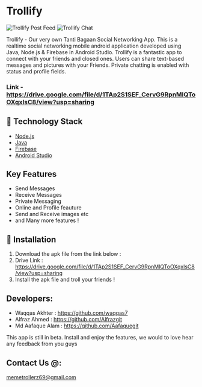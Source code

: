 # Trollify

![Trollify Post Feed](https://drive.google.com/uc?export=view&id=17zbzR0aQ4TrgJXqH1R06Ecv2Xa-84qGo) 
![Trollify Chat](https://drive.google.com/uc?export=view&id=1jLqrMnaEHtvNH06pw7QxomechiCLS5yf)

Trollify - Our very own Tanti Bagaan Social Networking App. This is a realtime social networking mobile android application developed using Java, Node.js & Firebase in Android Studio. Trollify is a fantastic app to connect with your friends and closed ones. Users can share text-based messages and pictures with your Friends. Private chatting is enabled with status and profile fields.

### Link - https://drive.google.com/file/d/1TAp2S1SEF_CervG9RpnMlQToOXqxlsC8/view?usp=sharing

## 🏁 Technology Stack

- [Node.js](https://nodejs.org/en/)
- [Java](https://www.java.com/)
- [Firebase](https://firebase.google.com/)
- [Android Studio](https://developer.android.com/studio)

## Key Features

- Send Messages
- Receive Messages
- Private Messaging
- Online and Profile feauture
- Send and Receive images etc
- and Many more features !

## 🏃‍ Installation

1. Download the apk file from the link below :
2. Drive Link : https://drive.google.com/file/d/1TAp2S1SEF_CervG9RpnMlQToOXqxlsC8/view?usp=sharing
3. Install the apk file and troll your friends !

## Developers:

- Waqqas Akhter : https://github.com/waqqas7
- Alfraz Ahmed : https://github.com/Alfrazgit
- Md Aafaque Alam : https://github.com/Aafaquegit

This app is still in beta. Install and enjoy the features, we would to love hear any feedback from you guys

## Contact Us @: 

memetrollerz69@gmail.com
